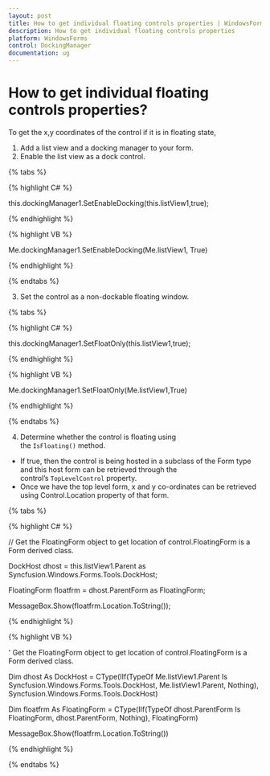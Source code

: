 ```yaml
---
layout: post
title: How to get individual floating controls properties | WindowsForms | Syncfusion
description: How to get individual floating controls properties
platform: WindowsForms
control: DockingManager
documentation: ug
---
```


# How to get individual floating controls properties?

To get the x,y coordinates of the control if it is in floating state,

1. Add a list view and a docking manager to your form.
2. Enable the list view as a dock control.

 {% tabs %}

{% highlight C# %}

this.dockingManager1.SetEnableDocking(this.listView1,true);

{% endhighlight %}

{% highlight VB %}

Me.dockingManager1.SetEnableDocking(Me.listView1, True)

{% endhighlight %}

{% endtabs %}
	

3. Set the control as a non-dockable floating window.

 {% tabs %}

{% highlight C# %}

this.dockingManager1.SetFloatOnly(this.listView1,true);

{% endhighlight %}

{% highlight VB %}

Me.dockingManager1.SetFloatOnly(Me.listView1,True)

{% endhighlight %}

{% endtabs %}
  

4. Determine whether the control is floating using the `IsFloating()` method. 
* If true, then the control is being hosted in a subclass of the Form type and this host form can be retrieved through the control’s `TopLevelControl` property. 
* Once we have the top level form,  x and y co-ordinates can be retrieved using Control.Location property of that form.

 {% tabs %}
 
{% highlight C# %}


// Get the FloatingForm object to get location of control.FloatingForm is a Form derived class.

DockHost dhost = this.listView1.Parent as Syncfusion.Windows.Forms.Tools.DockHost;

FloatingForm floatfrm = dhost.ParentForm as FloatingForm;

MessageBox.Show(floatfrm.Location.ToString());

{% endhighlight %}

{% highlight VB %}

' Get the FloatingForm object to get location of control.FloatingForm is a Form derived class.

Dim dhost As DockHost = CType(IIf(TypeOf Me.listView1.Parent Is Syncfusion.Windows.Forms.Tools.DockHost, Me.listView1.Parent, Nothing), Syncfusion.Windows.Forms.Tools.DockHost)

Dim floatfrm As FloatingForm = CType(IIf(TypeOf dhost.ParentForm Is FloatingForm, dhost.ParentForm, Nothing), FloatingForm)

MessageBox.Show(floatfrm.Location.ToString())

{% endhighlight %}

{% endtabs %}

